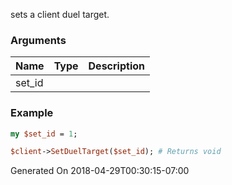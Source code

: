 sets a client duel target.
### Arguments
**Name**|**Type**|**Description**
:---|:---|:---
set_id||

### Example

```perl
my $set_id = 1;

$client->SetDuelTarget($set_id); # Returns void
```


Generated On 2018-04-29T00:30:15-07:00